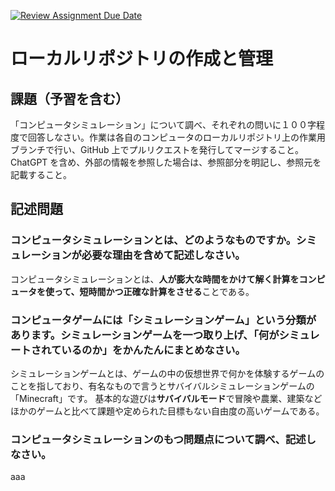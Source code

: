 [![Review Assignment Due Date](https://classroom.github.com/assets/deadline-readme-button-24ddc0f5d75046c5622901739e7c5dd533143b0c8e959d652212380cedb1ea36.svg)](https://classroom.github.com/a/wXVH1iCY)
# ローカルリポジトリの作成と管理

## 課題（予習を含む）

「コンピュータシミュレーション」について調べ、それぞれの問いに１００字程度で回答しなさい。作業は各自のコンピュータのローカルリポジトリ上の作業用ブランチで行い、GitHub 上でプルリクエストを発行してマージすること。ChatGPT を含め、外部の情報を参照した場合は、参照部分を明記し、参照元を記載すること。

## 記述問題

### コンピュータシミュレーションとは、どのようなものですか。シミュレーションが必要な理由を含めて記述しなさい。

コンピュータシミュレーションとは、**人が膨大な時間をかけて解く計算をコンピュータを使って、短時間かつ正確な計算をさせる**ことである。


### コンピュータゲームには「シミュレーションゲーム」という分類があります。シミュレーションゲームを一つ取り上げ、「何がシミュレートされているのか」をかんたんにまとめなさい。

シミュレーションゲームとは、ゲームの中の仮想世界で何かを体験するゲームのことを指しており、有名なもので言うとサバイバルシミュレーションゲームの「Minecraft」です。
基本的な遊びは**サバイバルモード**で冒険や農業、建築などほかのゲームと比べて課題や定められた目標もない自由度の高いゲームである。



### コンピュータシミュレーションのもつ問題点について調べ、記述しなさい。

aaa



